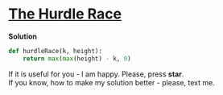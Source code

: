 # [The Hurdle Race](https://www.hackerrank.com/challenges/the-hurdle-race/problem)

**Solution**
<br>
```python
def hurdleRace(k, height):
    return max(max(height) - k, 0)
```

If it is useful for you - I am happy. Please, press **star**.
<br>
If you know, how to make my solution better - please, text me.
